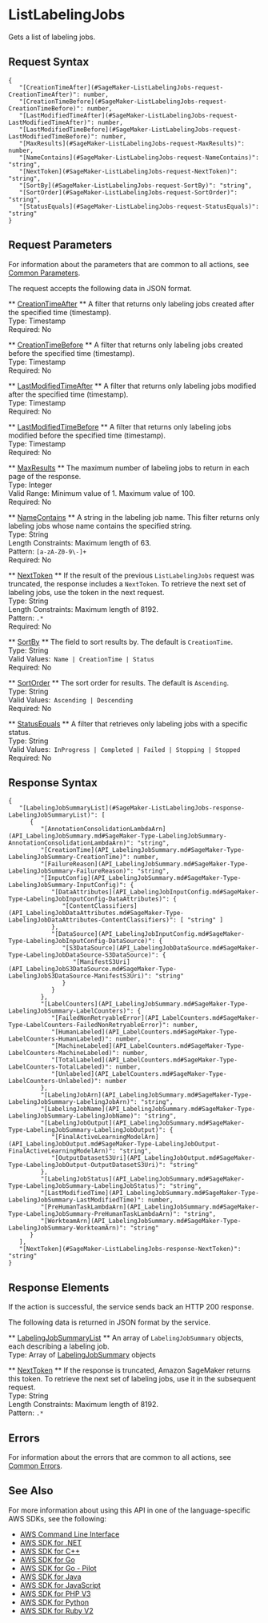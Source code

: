 # ListLabelingJobs<a name="API_ListLabelingJobs"></a>

Gets a list of labeling jobs\.

## Request Syntax<a name="API_ListLabelingJobs_RequestSyntax"></a>

```
{
   "[CreationTimeAfter](#SageMaker-ListLabelingJobs-request-CreationTimeAfter)": number,
   "[CreationTimeBefore](#SageMaker-ListLabelingJobs-request-CreationTimeBefore)": number,
   "[LastModifiedTimeAfter](#SageMaker-ListLabelingJobs-request-LastModifiedTimeAfter)": number,
   "[LastModifiedTimeBefore](#SageMaker-ListLabelingJobs-request-LastModifiedTimeBefore)": number,
   "[MaxResults](#SageMaker-ListLabelingJobs-request-MaxResults)": number,
   "[NameContains](#SageMaker-ListLabelingJobs-request-NameContains)": "string",
   "[NextToken](#SageMaker-ListLabelingJobs-request-NextToken)": "string",
   "[SortBy](#SageMaker-ListLabelingJobs-request-SortBy)": "string",
   "[SortOrder](#SageMaker-ListLabelingJobs-request-SortOrder)": "string",
   "[StatusEquals](#SageMaker-ListLabelingJobs-request-StatusEquals)": "string"
}
```

## Request Parameters<a name="API_ListLabelingJobs_RequestParameters"></a>

For information about the parameters that are common to all actions, see [Common Parameters](CommonParameters.md)\.

The request accepts the following data in JSON format\.

 ** [CreationTimeAfter](#API_ListLabelingJobs_RequestSyntax) **   <a name="SageMaker-ListLabelingJobs-request-CreationTimeAfter"></a>
A filter that returns only labeling jobs created after the specified time \(timestamp\)\.  
Type: Timestamp  
Required: No

 ** [CreationTimeBefore](#API_ListLabelingJobs_RequestSyntax) **   <a name="SageMaker-ListLabelingJobs-request-CreationTimeBefore"></a>
A filter that returns only labeling jobs created before the specified time \(timestamp\)\.  
Type: Timestamp  
Required: No

 ** [LastModifiedTimeAfter](#API_ListLabelingJobs_RequestSyntax) **   <a name="SageMaker-ListLabelingJobs-request-LastModifiedTimeAfter"></a>
A filter that returns only labeling jobs modified after the specified time \(timestamp\)\.  
Type: Timestamp  
Required: No

 ** [LastModifiedTimeBefore](#API_ListLabelingJobs_RequestSyntax) **   <a name="SageMaker-ListLabelingJobs-request-LastModifiedTimeBefore"></a>
A filter that returns only labeling jobs modified before the specified time \(timestamp\)\.  
Type: Timestamp  
Required: No

 ** [MaxResults](#API_ListLabelingJobs_RequestSyntax) **   <a name="SageMaker-ListLabelingJobs-request-MaxResults"></a>
The maximum number of labeling jobs to return in each page of the response\.  
Type: Integer  
Valid Range: Minimum value of 1\. Maximum value of 100\.  
Required: No

 ** [NameContains](#API_ListLabelingJobs_RequestSyntax) **   <a name="SageMaker-ListLabelingJobs-request-NameContains"></a>
A string in the labeling job name\. This filter returns only labeling jobs whose name contains the specified string\.  
Type: String  
Length Constraints: Maximum length of 63\.  
Pattern: `[a-zA-Z0-9\-]+`   
Required: No

 ** [NextToken](#API_ListLabelingJobs_RequestSyntax) **   <a name="SageMaker-ListLabelingJobs-request-NextToken"></a>
If the result of the previous `ListLabelingJobs` request was truncated, the response includes a `NextToken`\. To retrieve the next set of labeling jobs, use the token in the next request\.  
Type: String  
Length Constraints: Maximum length of 8192\.  
Pattern: `.*`   
Required: No

 ** [SortBy](#API_ListLabelingJobs_RequestSyntax) **   <a name="SageMaker-ListLabelingJobs-request-SortBy"></a>
The field to sort results by\. The default is `CreationTime`\.  
Type: String  
Valid Values:` Name | CreationTime | Status`   
Required: No

 ** [SortOrder](#API_ListLabelingJobs_RequestSyntax) **   <a name="SageMaker-ListLabelingJobs-request-SortOrder"></a>
The sort order for results\. The default is `Ascending`\.  
Type: String  
Valid Values:` Ascending | Descending`   
Required: No

 ** [StatusEquals](#API_ListLabelingJobs_RequestSyntax) **   <a name="SageMaker-ListLabelingJobs-request-StatusEquals"></a>
A filter that retrieves only labeling jobs with a specific status\.  
Type: String  
Valid Values:` InProgress | Completed | Failed | Stopping | Stopped`   
Required: No

## Response Syntax<a name="API_ListLabelingJobs_ResponseSyntax"></a>

```
{
   "[LabelingJobSummaryList](#SageMaker-ListLabelingJobs-response-LabelingJobSummaryList)": [ 
      { 
         "[AnnotationConsolidationLambdaArn](API_LabelingJobSummary.md#SageMaker-Type-LabelingJobSummary-AnnotationConsolidationLambdaArn)": "string",
         "[CreationTime](API_LabelingJobSummary.md#SageMaker-Type-LabelingJobSummary-CreationTime)": number,
         "[FailureReason](API_LabelingJobSummary.md#SageMaker-Type-LabelingJobSummary-FailureReason)": "string",
         "[InputConfig](API_LabelingJobSummary.md#SageMaker-Type-LabelingJobSummary-InputConfig)": { 
            "[DataAttributes](API_LabelingJobInputConfig.md#SageMaker-Type-LabelingJobInputConfig-DataAttributes)": { 
               "[ContentClassifiers](API_LabelingJobDataAttributes.md#SageMaker-Type-LabelingJobDataAttributes-ContentClassifiers)": [ "string" ]
            },
            "[DataSource](API_LabelingJobInputConfig.md#SageMaker-Type-LabelingJobInputConfig-DataSource)": { 
               "[S3DataSource](API_LabelingJobDataSource.md#SageMaker-Type-LabelingJobDataSource-S3DataSource)": { 
                  "[ManifestS3Uri](API_LabelingJobS3DataSource.md#SageMaker-Type-LabelingJobS3DataSource-ManifestS3Uri)": "string"
               }
            }
         },
         "[LabelCounters](API_LabelingJobSummary.md#SageMaker-Type-LabelingJobSummary-LabelCounters)": { 
            "[FailedNonRetryableError](API_LabelCounters.md#SageMaker-Type-LabelCounters-FailedNonRetryableError)": number,
            "[HumanLabeled](API_LabelCounters.md#SageMaker-Type-LabelCounters-HumanLabeled)": number,
            "[MachineLabeled](API_LabelCounters.md#SageMaker-Type-LabelCounters-MachineLabeled)": number,
            "[TotalLabeled](API_LabelCounters.md#SageMaker-Type-LabelCounters-TotalLabeled)": number,
            "[Unlabeled](API_LabelCounters.md#SageMaker-Type-LabelCounters-Unlabeled)": number
         },
         "[LabelingJobArn](API_LabelingJobSummary.md#SageMaker-Type-LabelingJobSummary-LabelingJobArn)": "string",
         "[LabelingJobName](API_LabelingJobSummary.md#SageMaker-Type-LabelingJobSummary-LabelingJobName)": "string",
         "[LabelingJobOutput](API_LabelingJobSummary.md#SageMaker-Type-LabelingJobSummary-LabelingJobOutput)": { 
            "[FinalActiveLearningModelArn](API_LabelingJobOutput.md#SageMaker-Type-LabelingJobOutput-FinalActiveLearningModelArn)": "string",
            "[OutputDatasetS3Uri](API_LabelingJobOutput.md#SageMaker-Type-LabelingJobOutput-OutputDatasetS3Uri)": "string"
         },
         "[LabelingJobStatus](API_LabelingJobSummary.md#SageMaker-Type-LabelingJobSummary-LabelingJobStatus)": "string",
         "[LastModifiedTime](API_LabelingJobSummary.md#SageMaker-Type-LabelingJobSummary-LastModifiedTime)": number,
         "[PreHumanTaskLambdaArn](API_LabelingJobSummary.md#SageMaker-Type-LabelingJobSummary-PreHumanTaskLambdaArn)": "string",
         "[WorkteamArn](API_LabelingJobSummary.md#SageMaker-Type-LabelingJobSummary-WorkteamArn)": "string"
      }
   ],
   "[NextToken](#SageMaker-ListLabelingJobs-response-NextToken)": "string"
}
```

## Response Elements<a name="API_ListLabelingJobs_ResponseElements"></a>

If the action is successful, the service sends back an HTTP 200 response\.

The following data is returned in JSON format by the service\.

 ** [LabelingJobSummaryList](#API_ListLabelingJobs_ResponseSyntax) **   <a name="SageMaker-ListLabelingJobs-response-LabelingJobSummaryList"></a>
An array of `LabelingJobSummary` objects, each describing a labeling job\.  
Type: Array of [LabelingJobSummary](API_LabelingJobSummary.md) objects

 ** [NextToken](#API_ListLabelingJobs_ResponseSyntax) **   <a name="SageMaker-ListLabelingJobs-response-NextToken"></a>
If the response is truncated, Amazon SageMaker returns this token\. To retrieve the next set of labeling jobs, use it in the subsequent request\.  
Type: String  
Length Constraints: Maximum length of 8192\.  
Pattern: `.*` 

## Errors<a name="API_ListLabelingJobs_Errors"></a>

For information about the errors that are common to all actions, see [Common Errors](CommonErrors.md)\.

## See Also<a name="API_ListLabelingJobs_SeeAlso"></a>

For more information about using this API in one of the language\-specific AWS SDKs, see the following:
+  [AWS Command Line Interface](https://docs.aws.amazon.com/goto/aws-cli/sagemaker-2017-07-24/ListLabelingJobs) 
+  [AWS SDK for \.NET](https://docs.aws.amazon.com/goto/DotNetSDKV3/sagemaker-2017-07-24/ListLabelingJobs) 
+  [AWS SDK for C\+\+](https://docs.aws.amazon.com/goto/SdkForCpp/sagemaker-2017-07-24/ListLabelingJobs) 
+  [AWS SDK for Go](https://docs.aws.amazon.com/goto/SdkForGoV1/sagemaker-2017-07-24/ListLabelingJobs) 
+  [AWS SDK for Go \- Pilot](https://docs.aws.amazon.com/goto/SdkForGoPilot/sagemaker-2017-07-24/ListLabelingJobs) 
+  [AWS SDK for Java](https://docs.aws.amazon.com/goto/SdkForJava/sagemaker-2017-07-24/ListLabelingJobs) 
+  [AWS SDK for JavaScript](https://docs.aws.amazon.com/goto/AWSJavaScriptSDK/sagemaker-2017-07-24/ListLabelingJobs) 
+  [AWS SDK for PHP V3](https://docs.aws.amazon.com/goto/SdkForPHPV3/sagemaker-2017-07-24/ListLabelingJobs) 
+  [AWS SDK for Python](https://docs.aws.amazon.com/goto/boto3/sagemaker-2017-07-24/ListLabelingJobs) 
+  [AWS SDK for Ruby V2](https://docs.aws.amazon.com/goto/SdkForRubyV2/sagemaker-2017-07-24/ListLabelingJobs) 